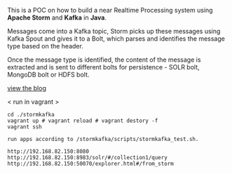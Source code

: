This is a POC on how to build a near Realtime Processing system using **Apache Storm** and **Kafka** in **Java**.<br/>

Messages come into a Kafka topic, Storm picks up these messages using Kafka Spout and gives it to a Bolt, 
which parses and identifies the message type based on the header. 

Once the message type is identified, the content of the message is extracted and is sent to different bolts for 
persistence - SOLR bolt, MongoDB bolt or HDFS bolt.

[view the blog](http://vishnuviswanath.com/realtime-storm-kafka1.html)


< run in vagrant >
```
cd ./stormkafka
vagrant up # vagrant reload # vagrant destory -f
vagrant ssh 

run apps according to /stormkafka/scripts/stormkafka_test.sh.

http://192.168.82.150:8080
http://192.168.82.150:8983/solr/#/collection1/query
http://192.168.82.150:50070/explorer.html#/from_storm
```

